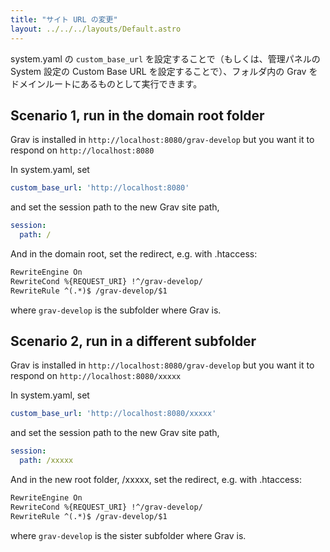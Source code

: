 ```yaml
---
title: "サイト URL の変更"
layout: ../../../layouts/Default.astro
---
```


system.yaml の `custom_base_url` を設定することで（もしくは、管理パネルの System 設定の Custom Base URL を設定することで）、フォルダ内の Grav をドメインルートにあるものとして実行できます。

## Scenario 1, run in the domain root folder

Grav is installed in `http://localhost:8080/grav-develop` but you want it to respond on `http://localhost:8080`

In system.yaml, set

```yaml
custom_base_url: 'http://localhost:8080'
```

and set the session path to the new Grav site path,

```yaml
session:
  path: /
```

And in the domain root, set the redirect, e.g. with .htaccess:

```txt
RewriteEngine On
RewriteCond %{REQUEST_URI} !^/grav-develop/
RewriteRule ^(.*)$ /grav-develop/$1
```

where `grav-develop` is the subfolder where Grav is.

## Scenario 2, run in a different subfolder

Grav is installed in `http://localhost:8080/grav-develop` but you want it to respond on `http://localhost:8080/xxxxx`

In system.yaml, set

```yaml
custom_base_url: 'http://localhost:8080/xxxxx'
```

and set the session path to the new Grav site path,

```yaml
session:
  path: /xxxxx
```

And in the new root folder, /xxxxx, set the redirect, e.g. with .htaccess:

```txt
RewriteEngine On
RewriteCond %{REQUEST_URI} !^/grav-develop/
RewriteRule ^(.*)$ /grav-develop/$1
```

where `grav-develop` is the sister subfolder where Grav is.

